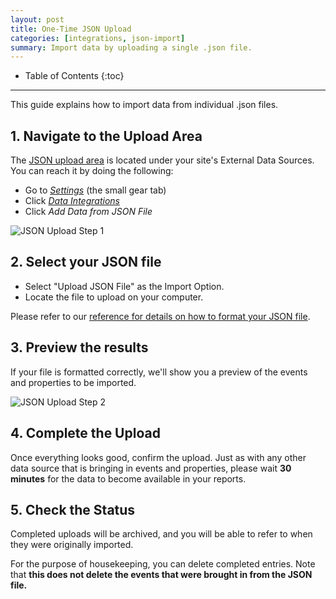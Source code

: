 ```yaml
---
layout: post
title: One-Time JSON Upload
categories: [integrations, json-import]
summary: Import data by uploading a single .json file.
---
```

* Table of Contents
{:toc}
* * *

This guide explains how to import data from individual .json files.

## 1. Navigate to the Upload Area

The [JSON upload area][json-new] is located under your site's External Data Sources. You can reach it by doing the following:

* Go to [*Settings*][1] (the small gear tab)
* Click [*Data Integrations*][2]
* Click *Add Data from JSON File*

![JSON Upload Step 1][screenshot-1]

## 2. Select your JSON file

* Select "Upload JSON File" as the Import Option.
* Locate the file to upload on your computer.

Please refer to our [reference for details on how to format your JSON file][file-format].

## 3. Preview the results

If your file is formatted correctly, we'll show you a preview of the events and properties to be imported.

![JSON Upload Step 2][screenshot-2]

## 4. Complete the Upload

Once everything looks good, confirm the upload. Just as with any other data source that is bringing in events and properties, please wait **30 minutes** for the data to become available in your reports.

## 5. Check the Status

Completed uploads will be archived, and you will be able to refer to when they were originally imported.

For the purpose of housekeeping, you can delete completed entries. Note that **this does not delete the events that were brought in from the JSON file.**

[1]: https://app.kissmetrics.com/settings
[2]: https://www.kissmetric.com/external_data
[json-new]: https://app.kissmetrics.com/external_data/json.new
[file-format]: /integrations/json-import

[screenshot-1]: https://kissmetrics-support-files.s3.amazonaws.com/assets/integrations/json-import/json-linking-step-5.png
[screenshot-2]: https://kissmetrics-support-files.s3.amazonaws.com/assets/integrations/json-import/json-import-preview.png

